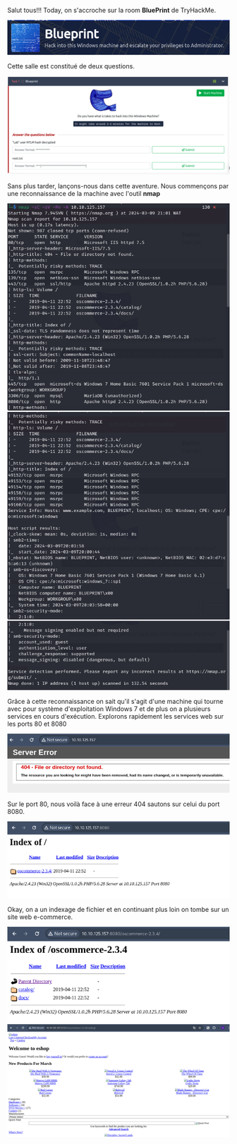 Salut tous!!!
Today, on s'accroche sur la room **BluePrint** de TryHackMe.

![Alt text](image/blueprint0.png)

Cette salle est constitué de deux questions.

![Alt text](image/blueprint1.png)

Sans plus tarder, lançons-nous dans cette aventure. Nous commençons par une reconnaissance de la machine avec l'outil **nmap**

![Alt text](image/blueprint2.png)
![Alt text](image/blueprint3.png)
![Alt text](image/blueprint4.png)

Grâce à cette reconnaissance on sait qu'il s'agit d'une machine qui tourne avec pour système d'exploitation Windows 7 et de plus on a plusieurs services en cours d'exécution. Explorons rapidement les services web sur les ports 80 et 8080

![Alt text](image/blueprint5.png)

Sur le port 80, nous voilà face à une erreur 404 sautons sur celui du port 8080.

![Alt text](image/blueprint6.png)

Okay, on a un indexage de fichier et en continuant plus loin on tombe sur un site web e-commerce.

![Alt text](image/blueprint7.png)
![Alt text](image/blueprint8.png)

